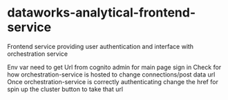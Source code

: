# dataworks-analytical-frontend-service
Frontend service providing user authentication and interface with orchestration service

Env var need to get Url from cognito admin for main page sign in
Check for how orchestration-service is hosted to change connections/post data url
Once orchestration-service is correctly authenticating change the href for spin up the cluster button to take that url
